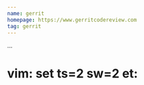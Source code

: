 ```yaml
---
name: gerrit
homepage: https://www.gerritcodereview.com
tag: gerrit
---
```

...
# vim: set ts=2 sw=2 et:
